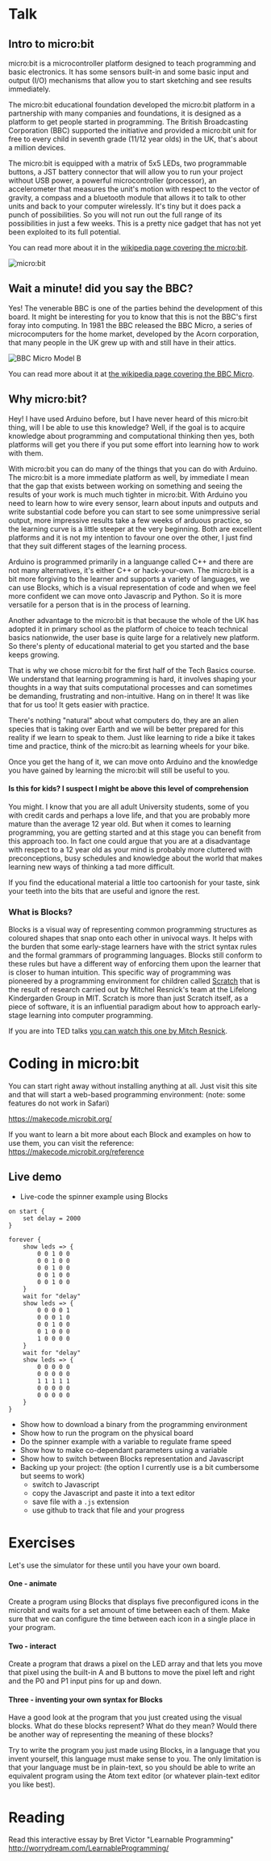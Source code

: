 # Talk

## Intro to micro:bit

micro:bit is a microcontroller platform designed to teach programming and basic electronics. It has some sensors built-in and some basic input and output (I/O) mechanisms that allow you to start sketching and see results immediately. 

The micro:bit educational foundation developed the micro:bit platform in a partnership with many companies and foundations, it is designed as a platform to get people started in programming. The British Broadcasting Corporation (BBC) supported the initiative and provided a micro:bit unit for free to every child in seventh grade (11/12 year olds) in the UK, that's about a million devices. 

The micro:bit is equipped with a matrix of 5x5 LEDs, two programmable buttons, a JST battery connector that will allow you to run your project without USB power, a powerful microcontroller (processor), an accelerometer that measures the unit's motion with respect to the vector of gravity, a compass and a bluetooth module that allows it to talk to other units and back to your computer wirelessly. It's tiny but it does pack a punch of possibilities. So you will not run out the full range of its possibilities in just a few weeks. This is a pretty nice gadget that has not yet been exploited to its full potential.

You can read more about it in the [wikipedia page covering the micro:bit](https://en.wikipedia.org/wiki/Micro_Bit).

![micro:bit](https://cdn.shopify.com/s/files/1/0215/6458/products/microbit-notes_5d79496c-374b-403b-8f41-53d39f201669_580x@2x.png?v=1499953909)

## Wait a minute! did you say the BBC?

Yes! The venerable BBC is one of the parties behind the development of this board. It might be interesting for you to know that this is not the BBC's first foray into computing. In 1981 the BBC released the BBC Micro, a series of microcomputers for the home market, developed by the Acorn corporation, that many people in the UK grew up with and still have in their attics.

![BBC Micro Model B](http://gallery.nen.gov.uk/assets/0802/0000/0127/ict_equipment33_mid.jpg)

You can read more about it at [the wikipedia page covering the BBC Micro](https://en.wikipedia.org/wiki/Micro_Bit). 

## Why micro:bit?

Hey! I have used Arduino before, but I have never heard of this micro:bit thing, will I be able to use this knowledge? Well, if the goal is to acquire knowledge about programming and computational thinking then yes, both platforms will get you there if you put some effort into learning how to work with them. 

With micro:bit you can do many of the things that you can do with Arduino. The micro:bit is a more immediate platform as well, by immediate I mean that the gap that exists between working on something and seeing the results of your work is much much tighter in micro:bit. With Arduino you need to learn how to wire every sensor, learn about inputs and outputs and write substantial code before you can start to see some unimpressive serial output, more impressive results take a few weeks of arduous practice, so the learning curve is a little steeper at the very beginning. Both are excellent platforms and it is not my intention to favour one over the other, I just find that they suit different stages of the learning process.

Arduino is programmed primarily in a languange called C++ and there are not many alternatives, it's either C++ or hack-your-own. The micro:bit is a bit more forgiving to the learner and supports a variety of languages, we can use Blocks, which is a visual representation of code and when we feel more confident we can move onto Javascrip and Python. So it is more versatile for a person that is in the process of learning.

Another advantage to the micro:bit is that because the whole of the UK has adopted it in primary school as the platform of choice to teach technical basics nationwide, the user base is quite large for a relatively new platform. So there's plenty of educational material to get you started and the base keeps growing. 

That is why we chose micro:bit for the first half of the Tech Basics course. We understand that learning programming is hard, it involves shaping your thoughts in a way that suits computational processes and can sometimes be demanding, frustrating and non-intuitive. Hang on in there! It was like that for us too! It gets easier with practice. 

There's nothing "natural" about what computers do, they are an alien species that is taking over Earth and we will be better prepared for this reality if we learn to speak to them. Just like learning to ride a bike it takes time and practice, think of the micro:bit as learning wheels for your bike.

Once you get the hang of it, we can move onto Arduino and the knowledge you have gained by learning the micro:bit will still be useful to you. 

#### Is this for kids? I suspect I might be above this level of comprehension

You might. I know that you are all adult University students, some of you with credit cards and perhaps a love life, and that you are probably more mature than the average 12 year old. But when it comes to learning programming, you are getting started and at this stage you can benefit from this approach too. In fact one could argue that you are at a disadvantage with respect to a 12 year old as your mind is probably more cluttered with preconceptions, busy schedules and knowledge about the world that makes learning new ways of thinking a tad more difficult.

If you find the educational material a little too cartoonish for your taste, sink your teeth into the bits that are useful and ignore the rest.

### What is Blocks?

Blocks is a visual way of representing common programming structures as coloured shapes that snap onto each other in univocal ways. It helps with the burden that some early-stage learners have with the strict syntax rules and the formal grammars of programming languages. Blocks still conform to these rules but have a different way of enforcing them upon the learner that is closer to human intuition. This specific way of programming was pioneered by a programming environment for children called [Scratch](https://en.wikipedia.org/wiki/Scratch_(programming_language)) that is the result of research carried out by Mitchel Resnick's team at the Lifelong Kindergarden Group in MIT. Scratch is more than just Scratch itself, as a piece of software, it is an influential paradigm about how to approach early-stage learning into computer programming.

If you are into TED talks [you can watch this one by Mitch Resnick](https://www.ted.com/talks/mitch_resnick_let_s_teach_kids_to_code?language=en).


# Coding in micro:bit

You can start right away without installing anything at all. Just visit this site and that will start a web-based programming environment:  (note: some features do not work in Safari)

https://makecode.microbit.org/

If you want to learn a bit more about each Block and examples on how to use them, you can visit the reference: https://makecode.microbit.org/reference

## Live demo
- Live-code the spinner example using Blocks
```
on start {
    set delay = 2000
}

forever {
    show leds => {
        0 0 1 0 0
        0 0 1 0 0
        0 0 1 0 0
        0 0 1 0 0
        0 0 1 0 0
    }
    wait for "delay"
    show leds => {
        0 0 0 0 1
        0 0 0 1 0
        0 0 1 0 0
        0 1 0 0 0
        1 0 0 0 0
    }
    wait for "delay"
    show leds => {
        0 0 0 0 0
        0 0 0 0 0
        1 1 1 1 1
        0 0 0 0 0
        0 0 0 0 0
    }
}
```
- Show how to download a binary from the programming environment
- Show how to run the program on the physical board
- Do the spinner example with a variable to regulate frame speed
- Show how to make co-dependant parameters using a variable
- Show how to switch between Blocks representation and Javascript
- Backing up your project: (the option I currently use is a bit cumbersome but seems to work) 
    - switch to Javascript
    - copy the Javascript and paste it into a text editor
    - save file with a `.js` extension
    - use github to track that file and your progress

# Exercises

Let's use the simulator for these until you have your own board.

#### One -  animate
Create a program using Blocks that displays five preconfigured icons in the microbit and waits
for a set amount of time between each of them. Make sure that we can configure the time between each icon in a single place in your program.

#### Two - interact
Create a program that draws a pixel on the LED array and that lets you move that pixel using the built-in A and B buttons to move the pixel left and right and the P0 and P1 input pins for up and down.

#### Three - inventing your own syntax for Blocks
Have a good look at the program that you just created using the visual blocks. What do these blocks represent? What do they mean? Would there be another way of representing the meaning of these blocks? 

Try to write the program you just made using Blocks, in a language that you invent yourself, this language must make sense to you. The only limitation is that your language must be in plain-text, so you should be able to write an equivalent program using the Atom text editor (or whatever plain-text editor you like best).

# Reading

Read this interactive essay by Bret Victor "Learnable Programming"
http://worrydream.com/LearnableProgramming/

